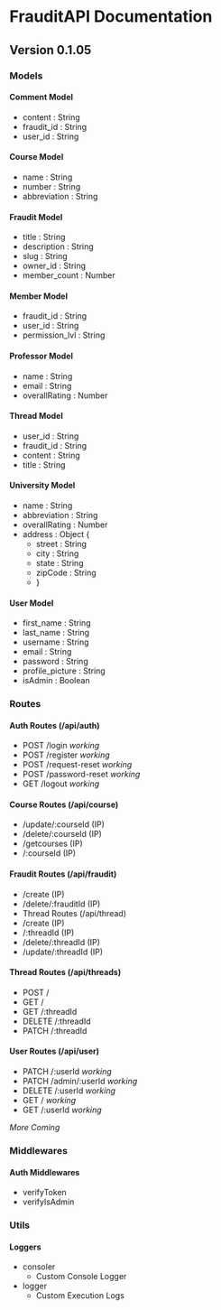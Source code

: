 # FrauditAPI Documentation

## Version 0.1.05

### Models

#### Comment Model

- content : String
- fraudit_id : String
- user_id : String

#### Course Model

- name : String
- number : String
- abbreviation : String

#### Fraudit Model

- title : String
- description : String
- slug : String
- owner_id : String
- member_count : Number

#### Member Model

- fraudit_id : String
- user_id : String
- permission_lvl : String

#### Professor Model

- name : String
- email : String
- overallRating : Number

#### Thread Model

- user_id : String
- fraudit_id : String
- content : String
- title : String

#### University Model

- name : String
- abbreviation : String
- overallRating : Number
- address : Object {
  - street : String
  - city : String
  - state : String
  - zipCode : String
  - }

#### User Model

- first_name : String
- last_name : String
- username : String
- email : String
- password : String
- profile_picture : String
- isAdmin : Boolean

### Routes

#### Auth Routes (/api/auth)

- POST /login _working_
- POST /register _working_
- POST /request-reset _working_
- POST /password-reset _working_
- GET /logout _working_

#### Course Routes (/api/course)

- /update/:courseId (IP)
- /delete/:courseId (IP)
- /getcourses (IP)
- /:courseId (IP)

#### Fraudit Routes (/api/fraudit)

- /create (IP)
- /delete/:frauditId (IP)
- Thread Routes (/api/thread)
- /create (IP)
- /:threadId (IP)
- /delete/:threadId (IP)
- /update/:threadId (IP)

#### Thread Routes (/api/threads)

- POST /
- GET /
- GET /:threadId
- DELETE /:threadId
- PATCH /:threadId

#### User Routes (/api/user)

- PATCH /:userId _working_
- PATCH /admin/:userId _working_
- DELETE /:userId _working_
- GET / _working_
- GET /:userId _working_

_More Coming_

### Middlewares

#### Auth Middlewares

- verifyToken
- verifyIsAdmin

### Utils

#### Loggers

- consoler
  - Custom Console Logger
- logger
  - Custom Execution Logs
